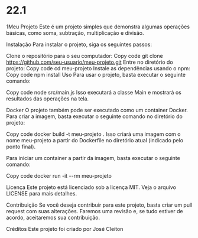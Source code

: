 # 22.1
1Meu Projeto
Este é um projeto simples que demonstra algumas operações básicas, como soma, subtração, multiplicação e divisão.

Instalação
Para instalar o projeto, siga os seguintes passos:

Clone o repositório para o seu computador:
Copy code
git clone https://github.com/seu-usuario/meu-projeto.git
Entre no diretório do projeto:
Copy code
cd meu-projeto
Instale as dependências usando o npm:
Copy code
npm install
Uso
Para usar o projeto, basta executar o seguinte comando:

Copy code
node src/main.js
Isso executará a classe Main e mostrará os resultados das operações na tela.

Docker
O projeto também pode ser executado como um container Docker. Para criar a imagem, basta executar o seguinte comando no diretório do projeto:

Copy code
docker build -t meu-projeto .
Isso criará uma imagem com o nome meu-projeto a partir do Dockerfile no diretório atual (indicado pelo ponto final).

Para iniciar um container a partir da imagem, basta executar o seguinte comando:

Copy code
docker run -it --rm meu-projeto

Licença
Este projeto está licenciado sob a licença MIT. Veja o arquivo LICENSE para mais detalhes.

Contribuição
Se você deseja contribuir para este projeto, basta criar um pull request com suas alterações. Faremos uma revisão e, se tudo estiver de acordo, aceitaremos sua contribuição.

Créditos
Este projeto foi criado por José Cleiton

